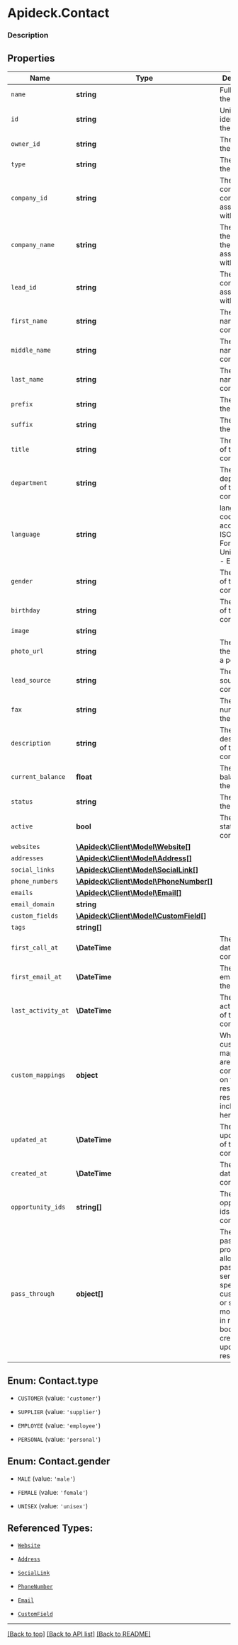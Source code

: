 # Apideck.Contact

### Description

## Properties
Name | Type | Description | Notes
------------ | ------------- | ------------- | -------------
`name` | **string** | Full name of the contact. | 
`id` | **string** | Unique identifier for the contact. | [optional] 
`owner_id` | **string** | The owner of the contact. | [optional] 
`type` | **string** | The type of the contact. | [optional] 
`company_id` | **string** | The company the contact is associated with. | [optional] 
`company_name` | **string** | The name of the company the contact is associated with. | [optional] 
`lead_id` | **string** | The lead the contact is associated with. | [optional] 
`first_name` | **string** | The first name of the contact. | [optional] 
`middle_name` | **string** | The middle name of the contact. | [optional] 
`last_name` | **string** | The last name of the contact. | [optional] 
`prefix` | **string** | The prefix of the contact. | [optional] 
`suffix` | **string** | The suffix of the contact. | [optional] 
`title` | **string** | The job title of the contact. | [optional] 
`department` | **string** | The department of the contact. | [optional] 
`language` | **string** | language code according to ISO 639-1. For the United States - EN | [optional] 
`gender` | **string** | The gender of the contact. | [optional] 
`birthday` | **string** | The birthday of the contact. | [optional] 
`image` | **string** |  | [optional] 
`photo_url` | **string** | The URL of the photo of a person. | [optional] 
`lead_source` | **string** | The lead source of the contact. | [optional] 
`fax` | **string** | The fax number of the contact. | [optional] 
`description` | **string** | The description of the contact. | [optional] 
`current_balance` | **float** | The current balance of the contact. | [optional] 
`status` | **string** | The status of the contact. | [optional] 
`active` | **bool** | The active status of the contact. | [optional] 
`websites` | [**\Apideck\Client\Model\Website[]**](Website.md) |  | [optional] 
`addresses` | [**\Apideck\Client\Model\Address[]**](Address.md) |  | [optional] 
`social_links` | [**\Apideck\Client\Model\SocialLink[]**](SocialLink.md) |  | [optional] 
`phone_numbers` | [**\Apideck\Client\Model\PhoneNumber[]**](PhoneNumber.md) |  | [optional] 
`emails` | [**\Apideck\Client\Model\Email[]**](Email.md) |  | [optional] 
`email_domain` | **string** |  | [optional] 
`custom_fields` | [**\Apideck\Client\Model\CustomField[]**](CustomField.md) |  | [optional] 
`tags` | **string[]** |  | [optional] 
`first_call_at` | **\DateTime** | The first call date of the contact. | [optional] 
`first_email_at` | **\DateTime** | The first email date of the contact. | [optional] 
`last_activity_at` | **\DateTime** | The last activity date of the contact. | [optional] 
`custom_mappings` | **object** | When custom mappings are configured on the resource, the result is included here. | [optional] 
`updated_at` | **\DateTime** | The last update date of the contact. | [optional] 
`created_at` | **\DateTime** | The creation date of the contact. | [optional] 
`opportunity_ids` | **string[]** | The opportunity ids of the contact. | [optional] 
`pass_through` | **object[]** | The pass_through property allows passing service-specific, custom data or structured modifications in request body when creating or updating resources. | [optional] 





<a name="TYPE"></a>
## Enum: Contact.type


* `CUSTOMER` (value: `'customer'`)

* `SUPPLIER` (value: `'supplier'`)

* `EMPLOYEE` (value: `'employee'`)

* `PERSONAL` (value: `'personal'`)




<a name="GENDER"></a>
## Enum: Contact.gender


* `MALE` (value: `'male'`)

* `FEMALE` (value: `'female'`)

* `UNISEX` (value: `'unisex'`)




## Referenced Types:

























* [`Website`](Website.md)
* [`Address`](Address.md)
* [`SocialLink`](SocialLink.md)
* [`PhoneNumber`](PhoneNumber.md)
* [`Email`](Email.md)

* [`CustomField`](CustomField.md)










---

[[Back to top]](#) [[Back to API list]](../../../../README.md#documentation-for-api-endpoints) [[Back to README]](../../../../README.md)


